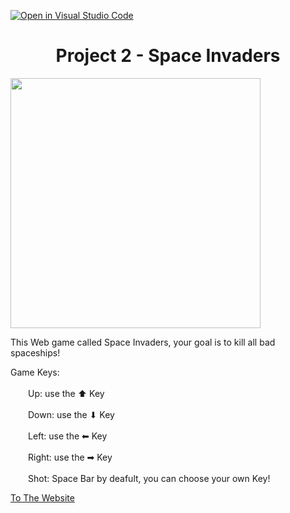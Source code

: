 [![Open in Visual Studio Code](https://classroom.github.com/assets/open-in-vscode-718a45dd9cf7e7f842a935f5ebbe5719a5e09af4491e668f4dbf3b35d5cca122.svg)](https://classroom.github.com/online_ide?assignment_repo_id=10824212&assignment_repo_type=AssignmentRepo)

<h1 align='center'>
  Project 2 - Space Invaders
</h1>
<img src="https://images.launchbox-app.com/15f9cf98-65fb-4e3c-b94b-09e427b5f837.png" height ="400px"><img/>


<p>This Web game called Space Invaders, your goal is to kill all bad spaceships!</p>
      <p>Game Keys:<br><br>
        &emsp;&emsp;Up: use the ⬆ Key<br><br>
        &emsp;&emsp;Down: use the ⬇ Key<br><br>
        &emsp;&emsp;Left: use the ⬅ Key<br><br>
        &emsp;&emsp;Right: use the ➡ Key<br><br>
        &emsp;&emsp;Shot: Space Bar by deafult, you can choose your own Key!
      </p>

<a href="https://idolou.github.io/AvinoamLourie.github.io/" target="_blank" rel="noopener">To The Website</a>










